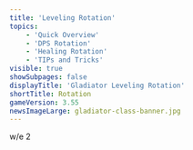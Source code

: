 ```yaml
---
title: 'Leveling Rotation'
topics:
    - 'Quick Overview'
    - 'DPS Rotation'
    - 'Healing Rotation'
    - 'TIPs and Tricks'
visible: true
showSubpages: false
displayTitle: 'Gladiator Leveling Rotation'
shortTitle: Rotation
gameVersion: 3.55
newsImageLarge: gladiator-class-banner.jpg
---
```


w/e 2